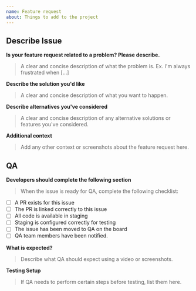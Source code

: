 ```yaml
---
name: Feature request
about: Things to add to the project
---
```

## Describe Issue

**Is your feature request related to a problem? Please describe.**
> A clear and concise description of what the problem is. Ex. I'm always frustrated when [...]

**Describe the solution you'd like**
> A clear and concise description of what you want to happen.

**Describe alternatives you've considered**
> A clear and concise description of any alternative solutions or features you've considered.

**Additional context**
> Add any other context or screenshots about the feature request here.

## QA
**Developers should complete the following section**
> When the issue is ready for QA, complete the following checklist:

* [ ] A PR exists for this issue
* [ ] The PR is linked correctly to this issue
* [ ] All code is available in staging
* [ ] Staging is configured correctly for testing
* [ ] The issue has been moved to QA on the board
* [ ] QA team members have been notified.

**What is expected?**
> Describe what QA should expect using a video or screenshots.

**Testing Setup**
> If QA needs to perform certain steps before testing, list them here.
